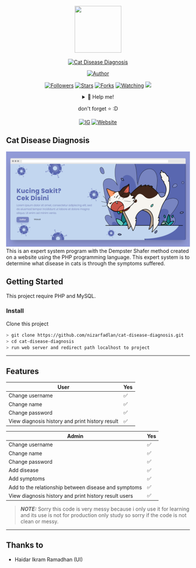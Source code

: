 <p align="center">
<img src="https://nizarfadlan.dev/favicon/logo.png" width="128" height="128"/>
</p>
<p align="center">
<a href="#"><img title="Cat Disease Diagnosis" src="https://img.shields.io/badge/Cat Disease Diagnosis-blueviolet?style=for-the-badge"></a>
</p>
<p align="center">
<a href="https://github.com/nizarfadlan"><img title="Author" src="https://img.shields.io/badge/AUTHOR-Nizar-orange.svg?style=for-the-badge&logo=github"></a>
</p>
<p align="center">
<a href="https://github.com/nizarfadlan/followers"><img title="Followers" src="https://img.shields.io/github/followers/nizarfadlan?color=blue&style=flat-square"></a>
<a href="https://github.com/nizarfadlan/cat-disease-diagnosis/stargazers/"><img title="Stars" src="https://img.shields.io/github/stars/nizarfadlan/cat-disease-diagnosis?color=red&style=flat-square"></a>
<a href="https://github.com/nizarfadlan/cat-disease-diagnosis/network/members"><img title="Forks" src="https://img.shields.io/github/forks/nizarfadlan/cat-disease-diagnosis?color=red&style=flat-square"></a>
<a href="https://github.com/nizarfadlan/cat-disease-diagnosis/watchers"><img title="Watching" src="https://img.shields.io/github/watchers/nizarfadlan/cat-disease-diagnosis?label=Watchers&color=blue&style=flat-square"></a>
<a href="https://hits.seeyoufarm.com"><img src="https://hits.seeyoufarm.com/api/count/incr/badge.svg?url=https://github.com/nizarfadlan/cat-disease-diagnosis&count_bg=%2379C83D&title_bg=%23555555&icon=probot.svg&icon_color=%2300FF6D&title=hits&edge_flat=false"/></a>
</p>
<div align="center">
<details>
 <summary>🥟 Help me!</summary>
 <p align="center">
    <a href="https://trakteer.id/nizariyf" target="_blank"><img title="Trakteer" src="https://img.shields.io/badge/Trakteer-red?style=for-the-badge"></a>
    <a href="https://paypal.me/niyf1" target="_blank"><img title="Paypal" src="https://img.shields.io/badge/Paypal-blue?style=for-the-badge"></a>
 </p>
 
</details>

don't forget ⭐️ :D
  <p align="center">
    <a href="https://instagram.com/nizariyf_/" target="_blank"><img title="IG" src="https://img.shields.io/badge/Follow-Instagram-orange"></a>
    <a href="https://nizarfadlan.dev" target="_blank"><img title="Website" src="https://img.shields.io/badge/Website-Personal-blueviolet"></a>
  </p>
</div>

## Cat Disease Diagnosis

![Preview Home Website](/preview.png?raw=true&sanitize=true)
This is an expert system program with the Dempster Shafer method created on a website using the PHP programming language. This expert system is to determine what disease in cats is through the symptoms suffered.

## Getting Started

This project require PHP and MySQL.

### Install
Clone this project

```bash
> git clone https://github.com/nizarfadlan/cat-disease-diagnosis.git
> cd cat-disease-diagnosis
> run web server and redirect path localhost to project
```

---

## Features

| User |Yes|
| ------------- | ------------- |
| Change username |✅|
| Change name |✅|
| Change password |✅|
| View diagnosis history and print history result |✅|

| Admin |Yes|
| ------------- | ------------- |
| Change username |✅|
| Change name |✅|
| Change password |✅|
| Add disease |✅|
| Add symptoms |✅|
| Add to the relationship between disease and symptoms |✅|
| View diagnosis history and print history result users |✅|

> **_NOTE:_**  Sorry this code is very messy because i only use it for learning and its use is not for production only study so sorry if the code is not clean or messy.

---

## Thanks to
- Haidar Ikram Ramadhan (UI)
